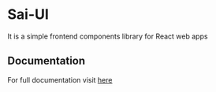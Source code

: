 # Sai-UI
 
It is a simple frontend components library for React web apps

## Documentation ##
For full documentation visit [here](https://sai-ui-docs.netlify.app/)

